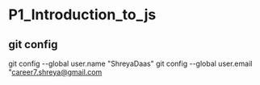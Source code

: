 # P1_Introduction_to_js

## git config
git config --global user.name "ShreyaDaas"
git config --global user.email "career7.shreya@gmail.com
